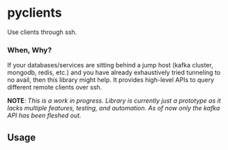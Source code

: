 # pyclients
Use clients through ssh.

### When, Why?
If your databases/services are sitting behind a jump host (kafka cluster, mongodb, redis, etc.) and 
you have already exhaustively tried tunneling to no avail, then this library might help. It provides high-level APIs 
to query different remote clients over ssh. 

**NOTE**: *This is a work in progress. Library is currently just a prototype as it lacks multiple features, 
testing, and automation. As of now only the kafka API has been fleshed out.*

## Usage








